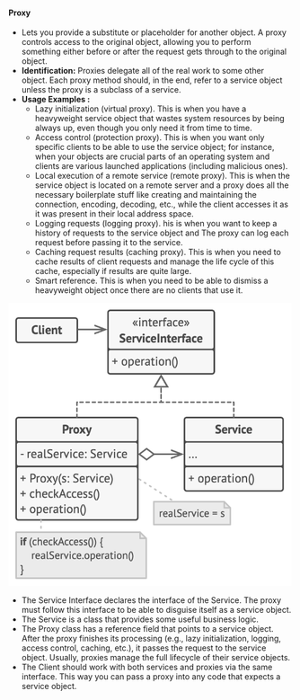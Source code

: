 #### Proxy

- Lets you provide a substitute or placeholder for another object. A proxy controls access to the original object, allowing you to perform something either before or after the request gets through to the original object.
- **Identification:** Proxies delegate all of the real work to some other object. Each proxy method should, in the end, refer to a service object unless the proxy is a subclass of a service.
- **Usage Examples :** 
  - Lazy initialization (virtual proxy). This is when you have a heavyweight service object that wastes system resources by being always up, even though you only need it from time to time.
  - Access control (protection proxy). This is when you want only specific clients to be able to use the service object; for instance, when your objects are crucial parts of an operating system and clients are various launched applications (including malicious ones).
  - Local execution of a remote service (remote proxy). This is when the service object is located on a remote server and a proxy does all the necessary boilerplate stuff like creating and maintaining the connection, encoding, decoding, etc., while the client accesses it as it was present in their local address space.
  - Logging requests (logging proxy). his is when you want to keep a history of requests to the service object and The proxy can log each request before passing it to the service.
  - Caching request results (caching proxy). This is when you need to cache results of client requests and manage the life cycle of this cache, especially if results are quite large.
  - Smart reference. This is when you need to be able to dismiss a heavyweight object once there are no clients that use it.


![structure-2x-proxy.png](../../../../../diagrams/structure-2x-proxy.png)


- The Service Interface declares the interface of the Service. The proxy must follow this interface to be able to disguise itself as a service object.
- The Service is a class that provides some useful business logic.
- The Proxy class has a reference field that points to a service object. After the proxy finishes its processing (e.g., lazy initialization, logging, access control, caching, etc.), it passes the request to the service object. Usually, proxies manage the full lifecycle of their service objects.
- The Client should work with both services and proxies via the same interface. This way you can pass a proxy into any code that expects a service object.


